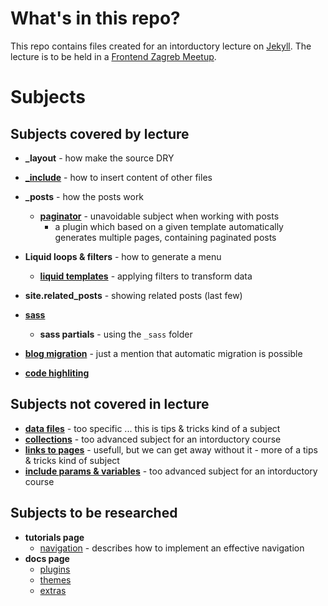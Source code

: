 # What's in this repo?

This repo contains files created for an intorductory lecture on [Jekyll](https://jekyllrb.com). The lecture is to be held in a [Frontend Zagreb Meetup](https://www.meetup.com/en-AU/FrontendZG/).

# Subjects

## Subjects covered by lecture

* **_layout** - how make the source DRY 
* **[_include](https://jekyllrb.com/docs/includes/)** - how to insert content of other files
* **_posts** - how the posts work
    * **[paginator](https://jekyllrb.com/docs/pagination/)** - unavoidable subject when working with posts
        * a plugin which based on a given template automatically generates multiple pages, containing paginated posts

* **Liquid loops & filters** - how to generate a menu
    * **[liquid templates](https://jekyllrb.com/docs/templates/)** - applying filters to transform data
* **site.related_posts** - showing related posts (last few)
* **[sass](https://jekyllrb.com/docs/assets/)**
    * **sass partials** - using the `_sass` folder
* **[blog migration](https://jekyllrb.com/docs/migrations/)** - just a mention that automatic migration is possible  
* **[code highliting](https://jekyllrb.com/docs/templates/#code-snippet-highlighting)**

## Subjects not covered in lecture

* **[data files](https://jekyllrb.com/docs/datafiles/)** - too specific ... this is tips & tricks kind of a subject
* **[collections](https://jekyllrb.com/docs/collections/)** - too advanced subject for an intorductory course
* **[links to pages](https://jekyllrb.com/docs/templates/#link)** - usefull, but we can get away without it - more of a tips & tricks kind of subject
* **[include params & variables](https://jekyllrb.com/docs/includes/#passing-parameters-to-includes)** - too advanced subject for an intorductory course

## Subjects to be researched
* **tutorials page**
  * [navigation](https://jekyllrb.com/tutorials/navigation/) - describes how to implement an effective navigation
* **docs page**
  * [plugins](https://jekyllrb.com/docs/plugins/)
  * [themes](https://jekyllrb.com/docs/themes/)
  * [extras](https://jekyllrb.com/docs/extras/)
